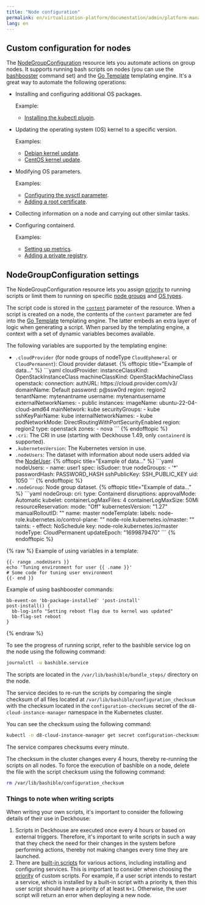 ```yaml
---
title: "Node configuration"
permalink: en/virtualization-platform/documentation/admin/platform-management/node-management/configuration.html
lang: en
---
```


## Custom configuration for nodes

The [NodeGroupConfiguration](../../../../reference/cr/nodegroup.html#nodegroupconfiguration) resource lets you automate actions on group nodes.
It supports running bash scripts on nodes (you can use the [bashbooster](https://github.com/deckhouse/deckhouse/tree/main/candi/bashible/bashbooster) command set) and the [Go Template](https://pkg.go.dev/text/template) templating engine.
It's a great way to automate the following operations:

- Installing and configuring additional OS packages.  

  Example:  

  - [Installing the kubectl plugin](os.html#installing-the-cert-manager-plugin-for-kubectl-on-master-nodes).

- Updating the operating system (OS) kernel to a specific version.
  
  Examples:

  - [Debian kernel update](os.html#for-debian-based-distributions).
  - [CentOS kernel update](os.html#for-centos-based-distributions).

- Modifying OS parameters.

  Examples:

  - [Configuring the sysctl parameter](os.html#modifying-the-sysctl-parameters).
  - [Adding a root certificate](os.html#adding-a-root-certificate).

- Collecting information on a node and carrying out other similar tasks.
- Configuring containerd.

  Examples:

  - [Setting up metrics](containerd.html#enabling-metrics-for-containerd).
  - [Adding a private registry](containerd.html#adding-a-private-registry-with-authentication).

## NodeGroupConfiguration settings

The NodeGroupConfiguration resource lets you assign [priority](../../../../reference/cr/nodegroup.html#nodegroupconfiguration-v1alpha1-spec-weight) to running scripts
or limit them to running on specific [node groups](../../../../reference/cr/nodegroup.html#nodegroupconfiguration-v1alpha1-spec-nodegroups) and [OS types](../../../../reference/cr/nodegroup.html#nodegroupconfiguration-v1alpha1-spec-bundles).

The script code is stored in the [`content`](../../../../reference/cr/nodegroup.html#nodegroupconfiguration-v1alpha1-spec-content) parameter of the resource.
When a script is created on a node, the contents of the `content` parameter are fed into the [Go Template](https://pkg.go.dev/text/template) templating engine.
The latter embeds an extra layer of logic when generating a script.
When parsed by the templating engine, a context with a set of dynamic variables becomes available.

The following variables are supported by the templating engine:

<ul>
<li><code>.cloudProvider</code> (for node groups of nodeType <code>CloudEphemeral</code> or <code>CloudPermanent</code>): Cloud provider dataset.
{% offtopic title="Example of data..." %}
```yaml
cloudProvider:
  instanceClassKind: OpenStackInstanceClass
  machineClassKind: OpenStackMachineClass
  openstack:
    connection:
      authURL: https://cloud.provider.com/v3/
      domainName: Default
      password: p@ssw0rd
      region: region2
      tenantName: mytenantname
      username: mytenantusername
    externalNetworkNames:
    - public
    instances:
      imageName: ubuntu-22-04-cloud-amd64
      mainNetwork: kube
      securityGroups:
      - kube
      sshKeyPairName: kube
    internalNetworkNames:
    - kube
    podNetworkMode: DirectRoutingWithPortSecurityEnabled
  region: region2
  type: openstack
  zones:
  - nova
```
{% endofftopic %}</li>
<li><code>.cri</code>: The CRI in use (starting with Deckhouse 1.49, only <code>containerd</code> is supported).</li>
<li><code>.kubernetesVersion</code>: The Kubernetes version in use.</li>
<li><code>.nodeUsers</code>: The dataset with information about node users added via the <a href="../../../../reference/cr/nodeuser.html">NodeUser</a>.
{% offtopic title="Example of data..." %}
```yaml
nodeUsers:
- name: user1
  spec:
    isSudoer: true
    nodeGroups:
    - '*'
    passwordHash: PASSWORD_HASH
    sshPublicKey: SSH_PUBLIC_KEY
    uid: 1050
```
{% endofftopic %}
</li>
<li><code>.nodeGroup</code>: Node group dataset.
{% offtopic title="Example of data..." %}
```yaml
nodeGroup:
  cri:
    type: Containerd
  disruptions:
    approvalMode: Automatic
  kubelet:
    containerLogMaxFiles: 4
    containerLogMaxSize: 50Mi
    resourceReservation:
      mode: "Off"
  kubernetesVersion: "1.27"
  manualRolloutID: ""
  name: master
  nodeTemplate:
    labels:
      node-role.kubernetes.io/control-plane: ""
      node-role.kubernetes.io/master: ""
    taints:
    - effect: NoSchedule
      key: node-role.kubernetes.io/master
  nodeType: CloudPermanent
  updateEpoch: "1699879470"
```
{% endofftopic %}</li>
</ul>

{% raw %}
Example of using variables in a template:

```shell
{{- range .nodeUsers }}
echo 'Tuning environment for user {{ .name }}'
# Some code for tuning user environment
{{- end }}
```

Example of using bashbooster commands:

```shell
bb-event-on 'bb-package-installed' 'post-install'
post-install() {
  bb-log-info "Setting reboot flag due to kernel was updated"
  bb-flag-set reboot
}
```

{% endraw %}

To see the progress of running script, refer to the bashible service log on the node using the following command:

```bash
journalctl -u bashible.service
```

The scripts are located in the `/var/lib/bashible/bundle_steps/` directory on the node.

The service decides to re-run the scripts by comparing the single checksum of all files located at `/var/lib/bashible/configuration_checksum` with the checksum located in the `configuration-checksums` secret of the `d8-cloud-instance-manager` namespace in the Kubernetes cluster.

You can see the checksum using the following command:

```bash
kubectl -n d8-cloud-instance-manager get secret configuration-checksums -o yaml
```

The service compares checksums every minute.

The checksum in the cluster changes every 4 hours, thereby re-running the scripts on all nodes.
To force the execution of bashible on a node, delete the file with the script checksum using the following command:

```bash
rm /var/lib/bashible/configuration_checksum
```

### Things to note when writing scripts

When writing your own scripts, it's important to consider the following details of their use in Deckhouse:

1. Scripts in Deckhouse are executed once every 4 hours or based on external triggers.
   Therefore, it's important to write scripts in such a way
   that they check the need for their changes in the system before performing actions,
   thereby not making changes every time they are launched.
1. There are [built-in scripts](https://github.com/deckhouse/deckhouse/tree/main/candi/bashible/common-steps/all) for various actions, including installing and configuring services.
   This is important to consider when choosing the [priority](../../../../reference/cr/nodegroup.html#nodegroupconfiguration-v1alpha1-spec-weight) of custom scripts.
   For example, if a user script intends to restart a service, which is installed by a built-in script with a priority `N`,
   then this user script should have a priority of at least `N+1`.
   Otherwise, the user script will return an error when deploying a new node.
